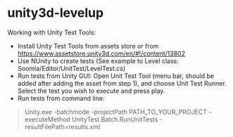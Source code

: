unity3d-levelup
===============
Working with Unity Test Tools:
- Install Unity Test Tools from assets store or from https://www.assetstore.unity3d.com/en/#!/content/13802 
- Use NUnity to create tests (See example to Level class: Soomla/Editor/UnitTest/LevelTest.cs)
- Run tests from Unity GUI: Open Unit Test Tool (menu bar, should be added after adding the asset from step 1), and choose Unit Test Runner. Select the test you wish to execute and press play.
- Run tests from command line: 
>Unity.exe -batchmode 
-projectPath PATH_TO_YOUR_PROJECT 
-executeMethod UnityTest.Batch.RunUnitTests 
-resultFilePath=results.xml
